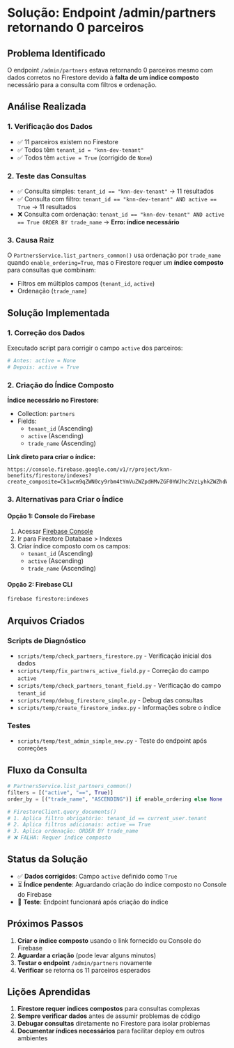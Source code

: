 # Solução: Endpoint /admin/partners retornando 0 parceiros

## Problema Identificado

O endpoint `/admin/partners` estava retornando 0 parceiros mesmo com dados corretos no Firestore devido à **falta de um índice composto** necessário para a consulta com filtros e ordenação.

## Análise Realizada

### 1. Verificação dos Dados
- ✅ 11 parceiros existem no Firestore
- ✅ Todos têm `tenant_id = "knn-dev-tenant"`
- ✅ Todos têm `active = True` (corrigido de `None`)

### 2. Teste das Consultas
- ✅ Consulta simples: `tenant_id == "knn-dev-tenant"` → 11 resultados
- ✅ Consulta com filtro: `tenant_id == "knn-dev-tenant" AND active == True` → 11 resultados
- ❌ Consulta com ordenação: `tenant_id == "knn-dev-tenant" AND active == True ORDER BY trade_name` → **Erro: índice necessário**

### 3. Causa Raiz
O `PartnersService.list_partners_common()` usa ordenação por `trade_name` quando `enable_ordering=True`, mas o Firestore requer um **índice composto** para consultas que combinam:
- Filtros em múltiplos campos (`tenant_id`, `active`)
- Ordenação (`trade_name`)

## Solução Implementada

### 1. Correção dos Dados
Executado script para corrigir o campo `active` dos parceiros:
```python
# Antes: active = None
# Depois: active = True
```

### 2. Criação do Índice Composto
**Índice necessário no Firestore:**
- Collection: `partners`
- Fields:
  - `tenant_id` (Ascending)
  - `active` (Ascending)
  - `trade_name` (Ascending)

**Link direto para criar o índice:**
```
https://console.firebase.google.com/v1/r/project/knn-benefits/firestore/indexes?create_composite=Ck1wcm9qZWN0cy9rbm4tYmVuZWZpdHMvZGF0YWJhc2VzLyhkZWZhdWx0KS9jb2xsZWN0aW9uR3JvdXBzL3BhcnRuZXJzL2luZGV4ZXMvXxABGgoKBmFjdGl2ZRABGg0KCXRlbmFudF9pZBABGg4KCnRyYWRlX25hbWUQARoMCghfX25hbWVfXxAB
```

### 3. Alternativas para Criar o Índice

#### Opção 1: Console do Firebase
1. Acessar [Firebase Console](https://console.firebase.google.com)
2. Ir para Firestore Database > Indexes
3. Criar índice composto com os campos:
   - `tenant_id` (Ascending)
   - `active` (Ascending)
   - `trade_name` (Ascending)

#### Opção 2: Firebase CLI
```bash
firebase firestore:indexes
```

## Arquivos Criados

### Scripts de Diagnóstico
- `scripts/temp/check_partners_firestore.py` - Verificação inicial dos dados
- `scripts/temp/fix_partners_active_field.py` - Correção do campo `active`
- `scripts/temp/check_partners_tenant_field.py` - Verificação do campo `tenant_id`
- `scripts/temp/debug_firestore_simple.py` - Debug das consultas
- `scripts/temp/create_firestore_index.py` - Informações sobre o índice

### Testes
- `scripts/temp/test_admin_simple_new.py` - Teste do endpoint após correções

## Fluxo da Consulta

```python
# PartnersService.list_partners_common()
filters = [("active", "==", True)]
order_by = [("trade_name", "ASCENDING")] if enable_ordering else None

# FirestoreClient.query_documents()
# 1. Aplica filtro obrigatório: tenant_id == current_user.tenant
# 2. Aplica filtros adicionais: active == True
# 3. Aplica ordenação: ORDER BY trade_name
# ❌ FALHA: Requer índice composto
```

## Status da Solução

- ✅ **Dados corrigidos**: Campo `active` definido como `True`
- ⏳ **Índice pendente**: Aguardando criação do índice composto no Console do Firebase
- 🧪 **Teste**: Endpoint funcionará após criação do índice

## Próximos Passos

1. **Criar o índice composto** usando o link fornecido ou Console do Firebase
2. **Aguardar a criação** (pode levar alguns minutos)
3. **Testar o endpoint** `/admin/partners` novamente
4. **Verificar** se retorna os 11 parceiros esperados

## Lições Aprendidas

1. **Firestore requer índices compostos** para consultas complexas
2. **Sempre verificar dados** antes de assumir problemas de código
3. **Debugar consultas** diretamente no Firestore para isolar problemas
4. **Documentar índices necessários** para facilitar deploy em outros ambientes